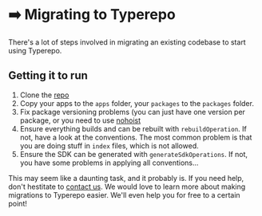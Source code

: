 # ➡️ Migrating to Typerepo

There's a lot of steps involved in migrating an existing codebase to start using Typerepo.

## Getting it to run

1. Clone the [repo](https://github.com/CodeFromAnywhere/typerepo)
2. Copy your apps to the `apps` folder, your `packages` to the `packages` folder.
3. Fix package versioning problems (you can just have one version per package, or you need to use [nohoist](https://classic.yarnpkg.com/blog/2018/02/15/nohoist/])
4. Ensure everything builds and can be rebuilt with `rebuildOperation`. If not, have a look at the conventions. The most common problem is that you are doing stuff in `index` files, which is not allowed.
5. Ensure the SDK can be generated with `generateSdkOperations`. If not, you have some problems in applying all conventions...

This may seem like a daunting task, and it probably is. If you need help, don't hestitate to [contact us](mailto:info@codefromanywhere.com). We would love to learn more about making migrations to Typerepo easier. We'll even help you for free to a certain point!
